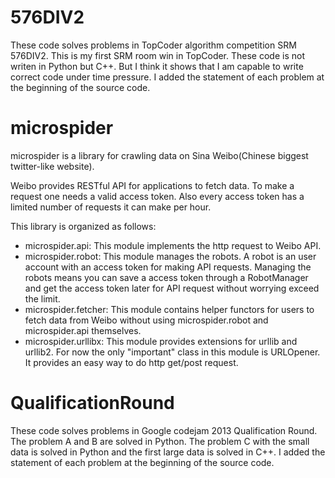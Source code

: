 576DIV2
=======
These code solves problems in TopCoder algorithm competition SRM 576DIV2.
This is my first SRM room win in TopCoder. These code is not writen in Python
but C++. But I think it shows that I am capable to write correct code under
time pressure.
I added the statement of each problem at the beginning of the source code.

microspider
===========
microspider is a library for crawling data on Sina Weibo(Chinese biggest
twitter-like website).

Weibo provides RESTful API for applications to fetch data. To make a request
one needs a valid access token. Also every access token has a limited number
of requests it can make per hour.

This library is organized as follows:
- microspider.api: This module implements the http request to Weibo API.
- microspider.robot: This module manages the robots. A robot is an user account
    with an access token for making API requests. Managing the robots means you
    can save a access token through a RobotManager and get the access token
    later for API request without worrying exceed the limit.
- microspider.fetcher: This module contains helper functors for users to fetch
    data from Weibo without using microspider.robot and microspider.api
    themselves.
- microspider.urllibx: This module provides extensions for urllib and urllib2.
    For now the only "important" class in this module is URLOpener. It provides
    an easy way to do http get/post request.

QualificationRound
==================
These code solves problems in Google codejam 2013 Qualification Round.
The problem A and B are solved in Python. The problem C with the small data
is solved in Python and the first large data is solved in C++.
I added the statement of each problem at the beginning of the source code.
